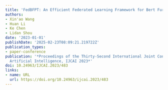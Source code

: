 ```yaml
---
title: 'FedBFPT: An Efficient Federated Learning Framework for Bert Further Pre-training'
authors:
- Xin'ao Wang
- Huan Li
- Ke Chen
- Lidan Shou
date: '2023-01-01'
publishDate: '2025-02-23T08:09:21.219722Z'
publication_types:
- paper-conference
publication: '*Proceedings of the Thirty-Second International Joint Conference on
  Artificial Intelligence, IJCAI 2023*'
doi: 10.24963/IJCAI.2023/483
links:
- name: URL
  url: https://doi.org/10.24963/ijcai.2023/483
---
```

